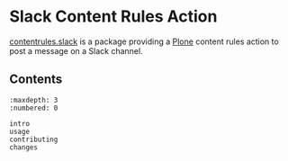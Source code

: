 # Slack Content Rules Action

[contentrules.slack](https://github.com/collective/contentrules.slack) is a package providing a [Plone](https://plone.org) content rules action to post a message on a Slack channel.


## Contents

```{toctree}
:maxdepth: 3
:numbered: 0

intro
usage
contributing
changes
```
